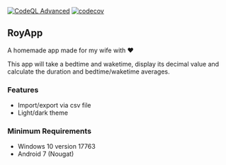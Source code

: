 [![CodeQL Advanced](https://github.com/jdubar/RoyAppMaui/actions/workflows/codeql.yml/badge.svg)](https://github.com/jdubar/RoyAppMaui/actions/workflows/codeql.yml)
[![codecov](https://codecov.io/gh/jdubar/RoyAppMaui/graph/badge.svg?token=R7VEUW5NH8)](https://codecov.io/gh/jdubar/RoyAppMaui)

## RoyApp

A homemade app made for my wife with ❤️

This app will take a bedtime and waketime, display its decimal value and calculate the duration and bedtime/waketime averages.

### Features
- Import/export via csv file
- Light/dark theme

### Minimum Requirements
- Windows 10 version 17763
- Android 7 (Nougat)
